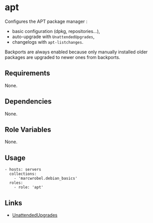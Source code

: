 # apt

Configures the APT package manager :
- basic configuration (dpkg, repositories...),
- auto-upgrade with `UnattendedUpgrades`,
- changelogs with `apt-listchanges`.

Backports are always enabled because only manually installed older packages are upgraded to newer ones from backports.

## Requirements

None.

## Dependencies

None.

## Role Variables

None.

## Usage

    - hosts: servers
      collections:
        - 'marcwrobel.debian_basics'
      roles:
        - role: 'apt'

## Links

- [UnattendedUpgrades](https://wiki.debian.org/UnattendedUpgrades)
